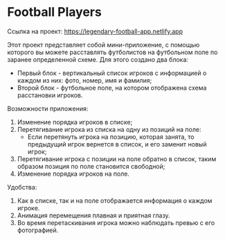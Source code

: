 # Football Players

Ссылка на проект: https://legendary-football-app.netlify.app

Этот проект представляет собой мини-приложение, с помощью которого вы можете расставлять футболистов на футбольном поле по заранее определенной схеме. Для этого создано два блока:

- Первый блок - вертикальный список игроков с информацией о каждом из них: фото, номер, имя и фамилия;
- Второй блок - футбольное поле, на котором отображена схема расстановки игроков.

Возможности приложения:

1. Изменение порядка игроков в списке;
2. Перетягивание игрока из списка на одну из позиций на поле:
   - Если перетянуть игрока на позицию, которая занята, то предыдущий игрок вернется в список, и его заменит новый игрок;
3. Перетягивание игрока с позиции на поле обратно в список, таким образом позиция по поле становится свободной;
4. Изменение порядка игроков на поле.

Удобства:

1. Как в списке, так и на поле отображается информация о каждом игроке.
2. Анимация перемещения плавная и приятная глазу.
3. Во время перетаскивания игрока можно наблюдать превью с его фотографией.

